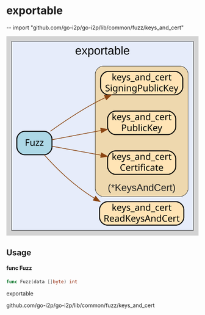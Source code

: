 # exportable
--
    import "github.com/go-i2p/go-i2p/lib/common/fuzz/keys_and_cert"

![exportable.svg](exportable.svg)



## Usage

#### func  Fuzz

```go
func Fuzz(data []byte) int
```



exportable 

github.com/go-i2p/go-i2p/lib/common/fuzz/keys_and_cert
